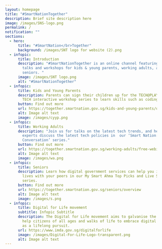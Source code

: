 ```yaml
---
layout: homepage
title: "#SmartNationTogether"
description: Brief site description here
image: /images/SNS-logo.png
permalink: /
notification: ""
sections:
  - hero:
      title: "#SmartNation</br>Together"
      background: /images/SNT logo for website (2).png
  - infopic:
      title: Introduction
      description: "#SmartNationTogether is an online channel featuring tech-related
        talks and workshops for kids & young parents, working adults, and
        seniors. "
      image: /images/SNT logo.png
      alt: "#SmartNationTogether"
  - infopic:
      title: Kids and Young Parents
      description: Parents can sign their children up for the TECH@PLAY or FUN WITH
        TECH interactive workshop series to learn skills such as coding and AI.
      button: Find out more
      url: https://together.smartnation.gov.sg/kids-and-young-parents/overview
      alt: Image alt text
      image: /images/cyyp.png
  - infopic:
      title: Working Adults
      description: "Join us for talks on the latest tech trends, and hear our subject
        experts discuss the latest tech policies in  our ‘Smart Nation: In
        Conversation’ series."
      button: Find out more
      url: https://together.smartnation.gov.sg/working-adults/free-webinars/overview
      alt: Image alt text
      image: /images/wa.png
  - infopic:
      title: Seniors
      description: Learn how digital government services can help you in your daily
        lives with your peers in our My Smart Ahma Top Picks and Live Smart
        series.
      button: Find out more
      url: https://together.smartnation.gov.sg/seniors/overview
      alt: Image alt text
      image: /images/s.png
  - infopic:
      title: Digital for Life movement
      subtitle: Infopic Subtitle
      description: The Digital for Life movement aims to galvanise the community to
        help citizens of all ages and walks of life to embrace digital learning
        as a lifelong pursuit.
      url: https://www.imda.gov.sg/digitalforlife
      image: /images/Digital-For-Life-Logo-transparent.png
      alt: Image alt text
---
```

